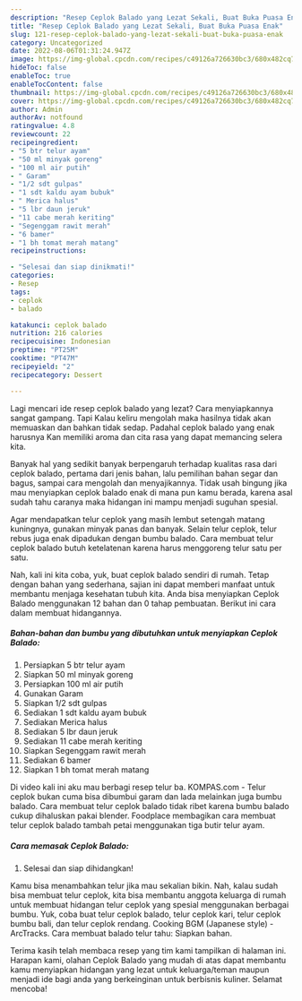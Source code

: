 ```yaml
---
description: "Resep Ceplok Balado yang Lezat Sekali, Buat Buka Puasa Enak"
title: "Resep Ceplok Balado yang Lezat Sekali, Buat Buka Puasa Enak"
slug: 121-resep-ceplok-balado-yang-lezat-sekali-buat-buka-puasa-enak
category: Uncategorized
date: 2022-08-06T01:31:24.947Z
image: https://img-global.cpcdn.com/recipes/c49126a726630bc3/680x482cq70/ceplok-balado-foto-resep-utama.jpg
hideToc: false
enableToc: true
enableTocContent: false
thumbnail: https://img-global.cpcdn.com/recipes/c49126a726630bc3/680x482cq70/ceplok-balado-foto-resep-utama.jpg
cover: https://img-global.cpcdn.com/recipes/c49126a726630bc3/680x482cq70/ceplok-balado-foto-resep-utama.jpg
author: Admin
authorAv: notfound
ratingvalue: 4.8
reviewcount: 22
recipeingredient:
- "5 btr telur ayam"
- "50 ml minyak goreng"
- "100 ml air putih"
- " Garam"
- "1/2 sdt gulpas"
- "1 sdt kaldu ayam bubuk"
- " Merica halus"
- "5 lbr daun jeruk"
- "11 cabe merah keriting"
- "Segenggam rawit merah"
- "6 bamer"
- "1 bh tomat merah matang"
recipeinstructions:

- "Selesai dan siap dinikmati!"
categories:
- Resep
tags:
- ceplok
- balado

katakunci: ceplok balado 
nutrition: 216 calories
recipecuisine: Indonesian
preptime: "PT25M"
cooktime: "PT47M"
recipeyield: "2"
recipecategory: Dessert

---
```



Lagi mencari ide resep ceplok balado yang lezat? Cara menyiapkannya sangat gampang. Tapi Kalau keliru mengolah maka hasilnya tidak akan memuaskan dan bahkan tidak sedap. Padahal ceplok balado yang enak harusnya Kan memiliki aroma dan cita rasa yang dapat memancing selera kita.


Banyak hal yang sedikit banyak berpengaruh terhadap kualitas rasa dari ceplok balado, pertama dari jenis bahan, lalu pemilihan bahan segar dan bagus, sampai cara mengolah dan menyajikannya. Tidak usah bingung jika mau menyiapkan ceplok balado enak di mana pun kamu berada, karena asal sudah tahu caranya maka hidangan ini mampu menjadi suguhan spesial.

Agar mendapatkan telur ceplok yang masih lembut setengah matang kuningnya, gunakan minyak panas dan banyak. Selain telur ceplok, telur rebus juga enak dipadukan dengan bumbu balado. Cara membuat telur ceplok balado butuh ketelatenan karena harus menggoreng telur satu per satu.


Nah, kali ini kita coba, yuk, buat ceplok balado sendiri di rumah. Tetap dengan bahan yang sederhana, sajian ini dapat memberi manfaat untuk membantu menjaga kesehatan tubuh kita. Anda bisa menyiapkan Ceplok Balado menggunakan 12 bahan dan 0 tahap pembuatan. Berikut ini cara dalam membuat hidangannya.

<!--inarticleads1-->

##### Bahan-bahan dan bumbu yang dibutuhkan untuk menyiapkan Ceplok Balado:

1. Persiapkan 5 btr telur ayam
1. Siapkan 50 ml minyak goreng
1. Persiapkan 100 ml air putih
1. Gunakan  Garam
1. Siapkan 1/2 sdt gulpas
1. Sediakan 1 sdt kaldu ayam bubuk
1. Sediakan  Merica halus
1. Sediakan 5 lbr daun jeruk
1. Sediakan 11 cabe merah keriting
1. Siapkan Segenggam rawit merah
1. Sediakan 6 bamer
1. Siapkan 1 bh tomat merah matang


Di video kali ini aku mau berbagi resep telur ba. KOMPAS.com - Telur ceplok bukan cuma bisa dibumbui garam dan lada melainkan juga bumbu balado. Cara membuat telur ceplok balado tidak ribet karena bumbu balado cukup dihaluskan pakai blender. Foodplace membagikan cara membuat telur ceplok balado tambah petai menggunakan tiga butir telur ayam. 

<!--inarticleads2-->

##### Cara memasak Ceplok Balado:


1. Selesai dan siap dihidangkan!

Kamu bisa menambahkan telur jika mau sekalian bikin. Nah, kalau sudah bisa membuat telur ceplok, kita bisa membantu anggota keluarga di rumah untuk membuat hidangan telur ceplok yang spesial menggunakan berbagai bumbu. Yuk, coba buat telur ceplok balado, telur ceplok kari, telur ceplok bumbu bali, dan telur ceplok rendang. Cooking BGM (Japanese style) - ArcTracks. Cara membuat balado telur tahu: Siapkan bahan. 

Terima kasih telah membaca resep yang tim kami tampilkan di halaman ini. Harapan kami, olahan Ceplok Balado yang mudah di atas dapat membantu kamu menyiapkan hidangan yang lezat untuk keluarga/teman maupun menjadi ide bagi anda yang berkeinginan untuk berbisnis kuliner. Selamat mencoba!
